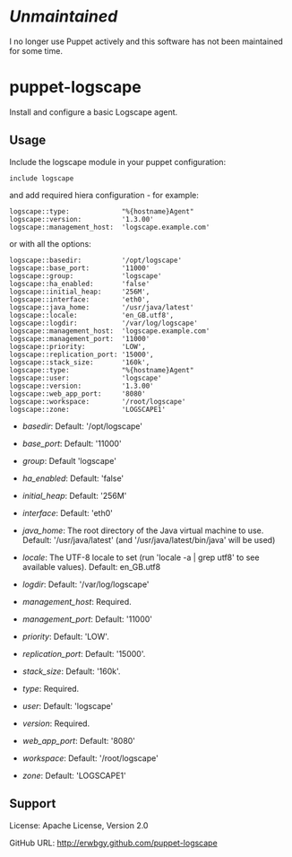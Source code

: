 # _Unmaintained_

I no longer use Puppet actively and this software has not been maintained for some time.

# puppet-logscape

Install and configure a basic Logscape agent.

## Usage

Include the logscape module in your puppet configuration:

    include logscape

and add required hiera configuration - for example:

    logscape::type:             "%{hostname}Agent"
    logscape::version:          '1.3.00'
    logscape::management_host:  'logscape.example.com'

or with all the options:

    logscape::basedir:          '/opt/logscape'
    logscape::base_port:        '11000'
    logscape::group:            'logscape'
    logscape::ha_enabled:       'false'
    logscape::initial_heap:     '256M',
    logscape::interface:        'eth0',
    logscape::java_home:        '/usr/java/latest'
    logscape::locale:           'en_GB.utf8',
    logscape::logdir:           '/var/log/logscape'
    logscape::management_host:  'logscape.example.com'
    logscape::management_port:  '11000'
    logscape::priority:         'LOW',
    logscape::replication_port: '15000',
    logscape::stack_size:       '160k',
    logscape::type:             "%{hostname}Agent"
    logscape::user:             'logscape'
    logscape::version:          '1.3.00'
    logscape::web_app_port:     '8080'
    logscape::workspace:        '/root/logscape'
    logscape::zone:             'LOGSCAPE1'

* *basedir*: Default: '/opt/logscape'

* *base_port*: Default: '11000'

* *group*: Default 'logscape'

* *ha_enabled*: Default: 'false'

* *initial_heap*: Default: '256M'

* *interface*: Default: 'eth0'

* *java_home*: The root directory of the Java virtual machine to use.  Default:
  '/usr/java/latest' (and '/usr/java/latest/bin/java' will be used)

* *locale*: The UTF-8 locale to set (run 'locale -a | grep utf8' to see
  available values).  Default: en_GB.utf8

* *logdir*: Default: '/var/log/logscape'

* *management_host*: Required.

* *management_port*: Default: '11000'

* *priority*: Default: 'LOW'.

* *replication_port*: Default: '15000'.

* *stack_size*: Default: '160k'.

* *type*: Required.

* *user*: Default: 'logscape'

* *version*: Required.

* *web_app_port*: Default: '8080'

* *workspace*: Default: '/root/logscape'

* *zone*:  Default: 'LOGSCAPE1'

## Support

License: Apache License, Version 2.0

GitHub URL: http://erwbgy.github.com/puppet-logscape

